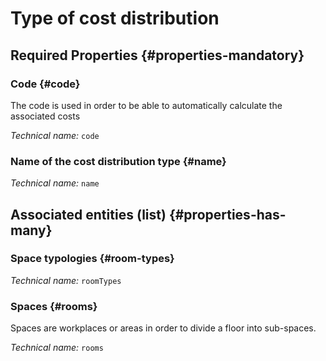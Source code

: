# Type of cost distribution
<!--- THIS FILE IS GENERATED PLEASE DO NOT EDIT IT DIRECTLY --->



<OH code="distributionCostType"/>




## Required Properties {#properties-mandatory}
    
### Code {#code}

The code is used in order to be able to automatically calculate the associated costs

*Technical name:* ```code```
<PH code="distributionCostType:code"/>

### Name of the cost distribution type {#name}



*Technical name:* ```name```
<PH code="distributionCostType:name"/>

    





## Associated entities (list) {#properties-has-many}

### Space typologies {#room-types}



*Technical name:* ```roomTypes```
<PH code="distributionCostType:roomTypes"/>

### Spaces {#rooms}

Spaces are workplaces or areas in order to divide a floor into sub-spaces.

*Technical name:* ```rooms```
<PH code="distributionCostType:rooms"/>




